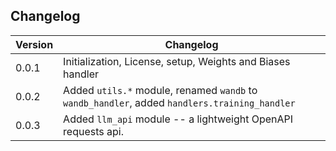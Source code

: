 ## Changelog

| Version | Changelog                                                                                     |
|---------|-----------------------------------------------------------------------------------------------|
| 0.0.1   | Initialization, License, setup, Weights and Biases handler                                    |
| 0.0.2   | Added `utils.*` module, renamed `wandb` to `wandb_handler`, added `handlers.training_handler` | 
| 0.0.3   | Added `llm_api` module -- a lightweight OpenAPI requests api.                                 |